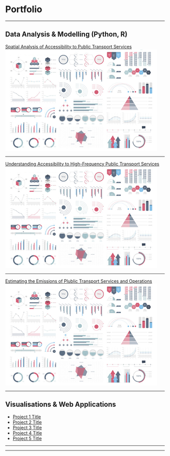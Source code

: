 # Portfolio

---

## Data Analysis & Modelling (Python, R) 

[Spatial Analysis of Accessibility to Public Transport Services](/sample_page)
<img src="images/dummy_thumbnail.jpg?raw=true"/>

---
[Understanding Accessibility to High-Frequency Public Transport Services](/pdf/sample_presentation.pdf)
<img src="images/dummy_thumbnail.jpg?raw=true"/>

---
[Estimating the Emissions of Plublic Transport Services and Operations](http://example.com/)
<img src="images/dummy_thumbnail.jpg?raw=true"/>

---

## Visualisations & Web Applications

- [Project 1 Title](http://example.com/)
- [Project 2 Title](http://example.com/)
- [Project 3 Title](http://example.com/)
- [Project 4 Title](http://example.com/)
- [Project 5 Title](http://example.com/)

---




---

